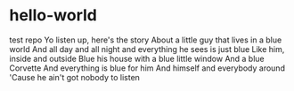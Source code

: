 # hello-world
test repo
Yo listen up, here's the story
About a little guy that lives in a blue world
And all day and all night and everything he sees is just blue
Like him, inside and outside
Blue his house with a blue little window
And a blue Corvette
And everything is blue for him
And himself and everybody around
'Cause he ain't got nobody to listen
